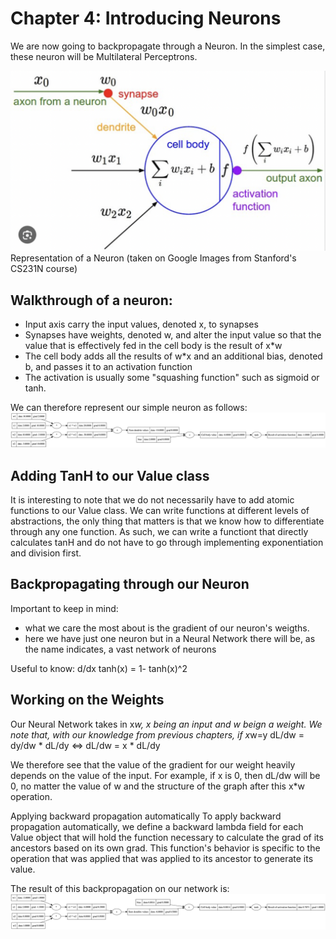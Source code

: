 # Chapter 4: Introducing Neurons

We are now going to backpropagate through a Neuron. In the simplest case, these neuron will be Multilateral Perceptrons.

![Alt text](./illustrations/neuron_cs231n.png?raw=true "Representation of a Neuron")
Representation of a Neuron (taken on Google Images from Stanford's CS231N course)

## Walkthrough of a neuron:

- Input axis carry the input values, denoted x, to synapses
- Synapses have weights, denoted w, and alter the input value so that the value that is effectively fed in the cell body is the result of x\*w
- The cell body adds all the results of w\*x and an additional bias, denoted b, and passes it to an activation function
- The activation is usually some "squashing function" such as sigmoid or tanh.

We can therefore represent our simple neuron as follows:
![Alt text](./illustrations/neuron_operation_graph.png?raw=true "Graph of a Neuron's operations")

## Adding TanH to our Value class

It is interesting to note that we do not necessarily have to add atomic functions to our Value class. We can write functions at different levels of abstractions, the only thing that matters is that we know how to differentiate through any one function.
As such, we can write a functiont that directly calculates tanH and do not have to go through implementing exponentiation and division first.

## Backpropagating through our Neuron

Important to keep in mind:

- what we care the most about is the gradient of our neuron's weigths.
- here we have just one neuron but in a Neural Network there will be, as the name indicates, a vast network of neurons

Useful to know: d/dx tanh(x) = 1- tanh(x)^2

## Working on the Weights

Our Neural Network takes in x*w, x being an input and w beign a weight.
We note that, with our knowledge from previous chapters, if x*w=y
dL/dw = dy/dw \* dL/dy
<=> dL/dw = x \* dL/dy

We therefore see that the value of the gradient for our weight heavily depends on the value of the input. For example, if x is 0, then dL/dw will be 0, no matter the value of w and the structure of the graph after this x\*w operation.

Applying backward propagation automatically
To apply backward propagation automatically, we define a backward lambda field for each Value object that will hold
the function necessary to calculate the grad of its ancestors based on its own grad. This function's behavior
is specific to the operation that was applied that was applied to its ancestor to generate its value.

The result of this backpropagation on our network is:
![Alt text](./illustrations/backpropagation_result.png?raw=true "Result of Backpropagation")
